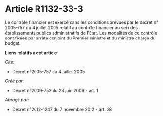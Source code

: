 # Article R1132-33-3

Le contrôle financier est exercé dans les conditions prévues par le décret n° 2005-757 du 4 juillet 2005 relatif au contrôle
financier au sein des établissements publics administratifs de l'Etat. Les modalités de ce contrôle sont fixées par arrêté
conjoint du Premier ministre et du ministre chargé du budget.

**Liens relatifs à cet article**

_Cite_:

  - Décret n°2005-757 du 4 juillet 2005

_Créé par_:

  - Décret n°2009-752 du 23 juin 2009 - art. 1

_Abrogé par_:

  - Décret n°2012-1247 du 7 novembre 2012 - art. 28
